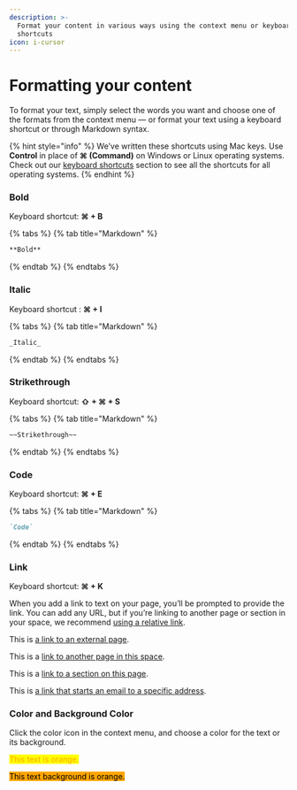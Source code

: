 ```yaml
---
description: >-
  Format your content in various ways using the context menu or keyboard
  shortcuts
icon: i-cursor
---
```


# Formatting your content

To format your text, simply select the words you want and choose one of the formats from the context menu — or format your text using a keyboard shortcut or through Markdown syntax.

{% hint style="info" %}
We’ve written these shortcuts using Mac keys. Use **Control** in place of **⌘ (Command)** on Windows or Linux operating systems. Check out our [keyboard shortcuts](../../resources/keyboard-shortcuts.md) section to see all the shortcuts for all operating systems.
{% endhint %}

### Bold

Keyboard shortcut: **⌘ + B**

{% tabs %}
{% tab title="Markdown" %}
```markdown
**Bold**
```
{% endtab %}
{% endtabs %}

### Italic

Keyboard shortcut : **⌘ + I**

{% tabs %}
{% tab title="Markdown" %}
```markdown
_Italic_
```
{% endtab %}
{% endtabs %}

### Strikethrough

Keyboard shortcut: **⇧ + ⌘ + S**

{% tabs %}
{% tab title="Markdown" %}
```markdown
~~Strikethrough~~
```
{% endtab %}
{% endtabs %}

### Code

Keyboard shortcut: **⌘ + E**

{% tabs %}
{% tab title="Markdown" %}
```markdown
`Code`
```
{% endtab %}
{% endtabs %}

### Link

Keyboard shortcut: **⌘ + K**

When you add a link to text on your page, you’ll be prompted to provide the link. You can add any URL, but if you’re linking to another page or section in your space, we recommend [using a relative link](inline.md#relative-links).

This is [a link to an external page](https://www.gitbook.com).

This is a [link to another page in this space](../blocks/).

This is a [link to a section on this page](./#code).

This is [a link that starts an email to a specific address](mailto:support@gitbook.com).

### Color and Background Color

Click the color icon in the context menu, and choose a color for the text or its background.

<mark style="color:orange;">This text is orange.</mark>

<mark style="background-color:orange;">This text background is orange.</mark>
